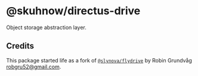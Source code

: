 # @skuhnow/directus-drive

Object storage abstraction layer.

## Credits

This package started life as a fork of [`@slynova/flydrive`](https://github.com/slynova-org/flydrive) by Robin Grundvåg
<robgru52@gmail.com>.

